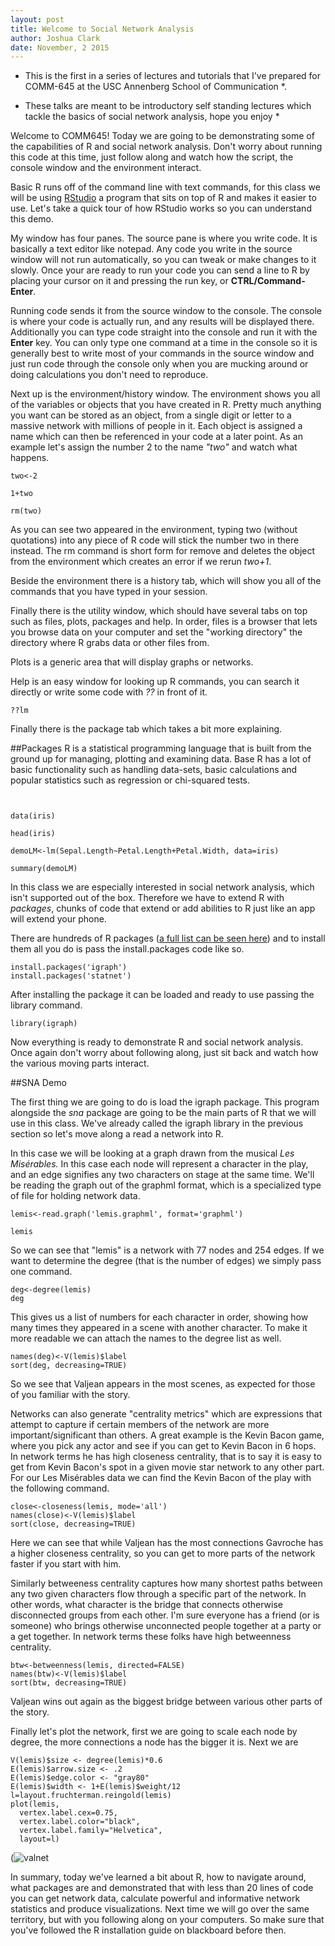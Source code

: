 ```yaml
---
layout: post
title: Welcome to Social Network Analysis
author: Joshua Clark
date: November, 2 2015
---
```


* This is the first in a series of lectures and tutorials that I've prepared for COMM-645 at the USC Annenberg School of Communication *. 

* These talks are meant to be introductory self standing lectures which tackle the basics of social network analysis, hope you enjoy *

Welcome to COMM645! Today we are going to be demonstrating some of the capabilities of R and social network analysis. Don't worry about running this code at this time, just follow along and watch how the script, the console window and the environment interact.

Basic R runs off of the command line with text commands, for this class we will be using [RStudio](https://www.rstudio.com/) a program that sits on top of R and makes it easier to use. Let's take a quick tour of how RStudio works so you can understand this demo.

My window has four panes. The source pane is where you write code. It is basically a text editor like notepad. Any code you write in the source window will not run automatically, so you can tweak or make changes to it slowly. Once your are ready to run your code you can send a line to R by placing your cursor on it and pressing the run key, or **CTRL/Command-Enter**. 

Running code sends it from the source window to the console. The console is where your code is actually run, and any results will be displayed there. Additionally you can type code straight into the console and run it with the **Enter** key. You can only type one command at a time in the console so it is generally best to write most of your commands in the source window and just run code through the console only when you are mucking around or doing calculations you don't need to reproduce.

Next up is the environment/history window. The environment shows you all of the variables or objects that you have created in R. Pretty much anything you want can be stored as an object, from a single digit or letter to a massive network with millions of people in it. Each object is assigned a name which can then be referenced in your code at a later point. As an example let's assign the number 2 to the name *"two"* and watch what happens.

```{r assignment}
two<-2

1+two

rm(two)

```

As you can see two appeared in the environment, typing two (without quotations) into any piece of R code will stick the number two in there instead. The rm command is short form for remove and deletes the object from the environment which creates an error if we rerun *two+1*.

Beside the environment there is a history tab, which will show you all of the commands that you have typed in your session. 

Finally there is the utility window, which should have several tabs on top such as files, plots, packages and help. In order, files is a browser that lets you browse data on your computer and set the "working directory" the directory where R grabs data or other files from.

Plots is a generic area that will display graphs or networks.

Help is an easy window for looking up R commands, you can search it directly or write some code with *??* in front of it.

```{r help}
??lm
```

Finally there is the package tab which takes a bit more explaining.

##Packages
R is a statistical programming language that is built from the ground up for managing, plotting and examining data. Base R has a lot of basic functionality such as handling data-sets, basic calculations and popular statistics such as regression or chi-squared tests.

```{r basic demo}


data(iris)

head(iris)

demoLM<-lm(Sepal.Length~Petal.Length+Petal.Width, data=iris)

summary(demoLM)
```


In this class we are especially interested in social network analysis, which isn't supported out of the box. Therefore we have to extend R with *packages*, chunks of code that extend or add abilities to R just like an app will extend your phone.

There are hundreds of R packages ([a full list can be seen here](https://cran.r-project.org/web/packages/available_packages_by_name.html)) and to install them all you do is pass the install.packages code like so.

```{r eval=FALSE}
install.packages('igraph')
install.packages('statnet')
```
After installing the package it can be loaded and ready to use passing the library command.

```{r librarycheck}
library(igraph)
```

Now everything is ready to demonstrate R and social network analysis. Once again don't worry about following along, just sit back and watch how the various moving parts interact.

##SNA Demo

The first thing we are going to do is load the igraph package. This program alongside the *sna* package are going to be the main parts of R that we will use in this class. We've already called the igraph library in the previous section so let's move along a read a network into R.   

In this case we will be looking at a graph drawn from the musical *Les Misérables.* In this case each node will represent a character in the play, and an edge signifies any two characters on stage at the same time. We'll be reading the graph out of the graphml format, which is a specialized type of file for holding network data.

```{r reading}
lemis<-read.graph('lemis.graphml', format='graphml')

lemis
```

So we can see that "lemis" is a network with 77 nodes and 254 edges. If we want to determine the degree (that is the number of edges) we simply pass one command.

```{r deg}
deg<-degree(lemis)
deg
```

This gives us a list of numbers for each character in order, showing how many times they appeared in a scene with another character. To make it more readable we can attach the names to the degree list as well.


```{r degs}
names(deg)<-V(lemis)$label
sort(deg, decreasing=TRUE)
```

So we see that Valjean appears in the most scenes, as expected for those of you familiar with the story.   

Networks can also generate "centrality metrics" which are expressions that attempt to capture if certain members of the network are more important/significant than others. A great example is the Kevin Bacon game, where you pick any actor and see if you can get to Kevin Bacon in 6 hops. In network terms he has high closeness centrality, that is to say it is easy to get from Kevin Bacon's spot in a given movie star network to any other part. For our Les Misérables data we can find the Kevin Bacon of the play with the following command.
```{r close}
close<-closeness(lemis, mode='all')
names(close)<-V(lemis)$label
sort(close, decreasing=TRUE)
```

Here we can see that while Valjean has the most connections Gavroche has a higher closeness centrality, so you can get to more parts of the network faster if you start with him.   

Similarly betweeness centrality captures how many shortest paths between any two given characters flow through a specific part of the network. In other words, what character is the bridge that connects otherwise disconnected groups from each other. I'm sure everyone has a friend (or is someone) who brings otherwise unconnected people together at a party or a get together. In network terms these folks have high betweenness centrality.

```{r btwn}
btw<-betweenness(lemis, directed=FALSE)
names(btw)<-V(lemis)$label
sort(btw, decreasing=TRUE)
```

Valjean wins out again as the biggest bridge between various other parts of the story.   

Finally let's plot the network, first we are going to scale each node by degree, the more connections a node has the bigger it is. Next we are 

```{r, eval=FALSE}
V(lemis)$size <- degree(lemis)*0.6
E(lemis)$arrow.size <- .2
E(lemis)$edge.color <- "gray80"
E(lemis)$width <- 1+E(lemis)$weight/12
l=layout.fruchterman.reingold(lemis)
plot(lemis,
  vertex.label.cex=0.75,
  vertex.label.color="black",
  vertex.label.family="Helvetica", 
  layout=l)
```
(![valnet](http://i.imgur.com/rzaDKQ4.png)

In summary, today we've learned a bit about R, how to navigate around, what packages are and demonstrated that with less than 20 lines of code you can get network data, calculate powerful and informative network statistics and produce visualizations. Next time we will go over the same territory, but with you following along on your computers. So make sure that you've followed the R installation guide on blackboard before then. 



